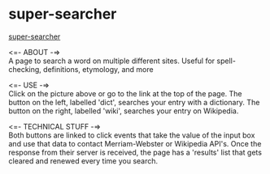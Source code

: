 # super-searcher

[super-searcher](http://super-searcher.herokuapp.com/)  

<=- ABOUT -=>  
A page to search a word on multiple different sites. Useful for spell-checking, definitions, etymology, and more  

<=- USE -=>  
Click on the picture above or go to the link at the top of the page. The button on the left, labelled 'dict', searches your entry with a dictionary. The button on the right, labelled 'wiki', searches your entry on Wikipedia.   

<=- TECHNICAL STUFF -=>  
Both buttons are linked to click events that take the value of the input box and use that data to contact Merriam-Webster or Wikipedia API's. Once the response from their server is received, the page has a 'results' list that gets cleared and renewed every time you search.   
